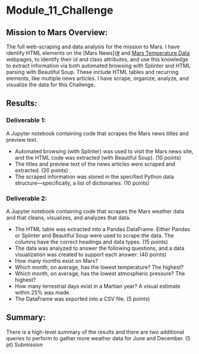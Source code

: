 # Module_11_Challenge

## Mission to Mars Overview:
The full web-scraping and data analysis for the mission to Mars. I have identify HTML elements on the [Mars News]([#](https://redplanetscience.com/) and [Mars Temperature Data](https://data-class-mars-challenge.s3.amazonaws.com/Mars/index.html) webpages,  to identify their id and class attributes, and use this knowledge to extract information via both automated browsing with Splinter and HTML parsing with Beautiful Soup.  These include HTML tables and recurring elements, like multiple news articles. I have  scrape, organize, analyze, and visualize the data for this Challenge..


## Results:
### Deliverable 1: 
A Jupyter notebook containing code that scrapes the Mars news titles and preview text.
-	Automated browsing (with Splinter) was used to visit the Mars news site, and the HTML code was extracted (with Beautiful Soup). (10 points)
-	The titles and preview text of the news articles were scraped and extracted. (20 points)
-	The scraped information was stored in the specified Python data structure—specifically, a list of dictionaries. (10 points)


### Deliverable 2: 
A Jupyter notebook containing code that scrapes the Mars weather data and that cleans, visualizes, and analyzes that data.
-	The HTML table was extracted into a Pandas DataFrame. Either Pandas or Splinter and Beautiful Soup were used to scrape the data. The columns have the correct headings and data types. (15 points)
-	The data was analyzed to answer the following questions, and a data visualization was created to support each answer: (40 points)
 -	How many months exist on Mars?
 - 	Which month, on average, has the lowest temperature? The highest?
 -	Which month, on average, has the lowest atmospheric pressure? The highest?
 -	How many terrestrial days exist in a Martian year? A visual estimate within 25% was made.
-	The DataFrame was exported into a CSV file. (5 points)


## Summary:

There is a high-level summary of the results and there are two additional queries to perform to gather more weather data for June and December. (5 pt)
Submission

